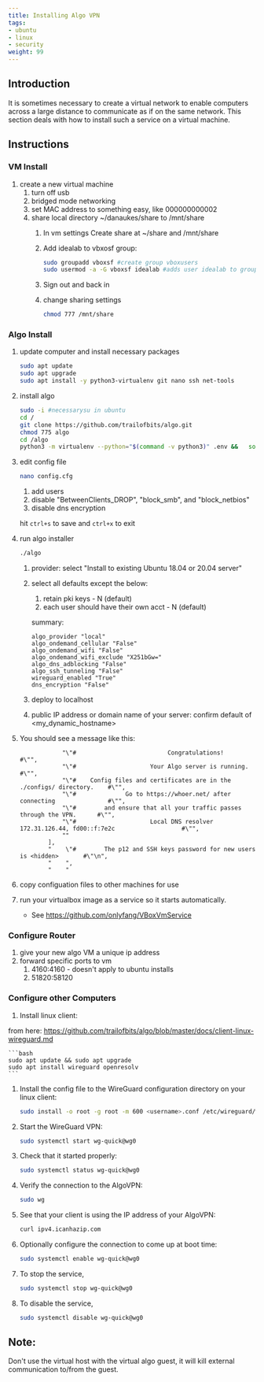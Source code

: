 ```yaml
---
title: Installing Algo VPN
tags:
- ubuntu
- linux
- security
weight: 99
---
```


## Introduction

It is sometimes necessary to create a virtual network to enable computers across a large distance to communicate as if on the same network.  This section deals with how to install such a service on a virtual machine.

## Instructions

### VM Install

1. create a new virtual machine
    1. turn off usb
    1. bridged mode networking
    1. set MAC address to something easy, like 000000000002
    1. share local directory ~/danaukes/share to /mnt/share
        1. In vm settings Create share at ~/share and /mnt/share
        1. Add idealab to vbxosf group:

            ```bash
            sudo groupadd vboxsf #create group vboxusers
            sudo usermod -a -G vboxsf idealab #adds user idealab to group vboxsf
            ```

        1. Sign out and back in
        1. change sharing settings

            ```bash
            chmod 777 /mnt/share
            ```

### Algo Install

1. update computer and install necessary packages

    ```bash
    sudo apt update
    sudo apt upgrade
    sudo apt install -y python3-virtualenv git nano ssh net-tools
    ```

1. install algo

    ```bash
    sudo -i #necessarysu in ubuntu
    cd /
    git clone https://github.com/trailofbits/algo.git
    chmod 775 algo
    cd /algo
    python3 -m virtualenv --python="$(command -v python3)" .env &&   source .env/bin/activate &&   python3 -m pip install -U pip virtualenv &&   python3 -m pip install -r requirements.txt
    ```

1. edit config file

    ```bash
    nano config.cfg
    ```

    1. add users
    1. disable "BetweenClients_DROP", "block_smb", and "block_netbios"
    1. disable dns encryption

    hit ```ctrl+s``` to save and ```ctrl+x``` to exit

1. run algo installer

    ```bash
    ./algo
    ```

    1. provider: select "Install to existing Ubuntu 18.04 or 20.04 server"
    1. select all defaults except the below:
        1. retain pki keys - N (default)
        1. each user should have their own acct - N (default)
         
        summary: 
        
        ```
        algo_provider "local"
        algo_ondemand_cellular "False"
        algo_ondemand_wifi "False"
        algo_ondemand_wifi_exclude "X251bGw="
        algo_dns_adblocking "False"
        algo_ssh_tunneling "False"
        wireguard_enabled "True"
        dns_encryption "False"
        ```
    
    1. deploy to localhost
    1. public IP address or domain name of your server: confirm default of <my_dynamic_hostname>


1. You should see a message like this:
    ```
                "\"#                          Congratulations!                            #\"",
                "\"#                     Your Algo server is running.                     #\"",
                "\"#    Config files and certificates are in the ./configs/ directory.    #\"",
                "\"#              Go to https://whoer.net/ after connecting               #\"",
                "\"#        and ensure that all your traffic passes through the VPN.      #\"",
                "\"#                     Local DNS resolver 172.31.126.44, fd00::f:7e2c                   #\"",
                ""
            ],
            "    \"#        The p12 and SSH keys password for new users is <hidden>       #\"\n",
            "    ",
            "    "

    ```

1. copy configuation files to other machines for use
1. run your virtualbox image as a service so it starts automatically.
    * See <https://github.com/onlyfang/VBoxVmService>

### Configure Router

1. give your new algo VM a unique ip address
1. forward specific ports to vm
    1. 4160:4160 - doesn't apply to ubuntu installs
    1. 51820:58120

### Configure other Computers

1. Install linux client:

from here: <https://github.com/trailofbits/algo/blob/master/docs/client-linux-wireguard.md>

    ```bash
    sudo apt update && sudo apt upgrade
    sudo apt install wireguard openresolv
    ```

1. Install the config file to the WireGuard configuration directory on your linux client:

    ```bash
    sudo install -o root -g root -m 600 <username>.conf /etc/wireguard/wg0.conf
    ```

1. Start the WireGuard VPN:

    ```bash
    sudo systemctl start wg-quick@wg0
    ```

1. Check that it started properly:

    ```bash
    sudo systemctl status wg-quick@wg0
    ```

1. Verify the connection to the AlgoVPN:

    ```bash
    sudo wg
    ```

1. See that your client is using the IP address of your AlgoVPN:

    ```bash
    curl ipv4.icanhazip.com
    ```

1. Optionally configure the connection to come up at boot time:


    ```bash
    sudo systemctl enable wg-quick@wg0
    ```

1. To stop the service,

    ```bash
    sudo systemctl stop wg-quick@wg0
    ```

1. To disable the service,

    ```bash
    sudo systemctl disable wg-quick@wg0
    ```

## Note:

Don't use the virtual host with the virtual algo guest, it will kill external communication to/from the guest.

<!--
## Old

ALGO
Open powershell in admin mode
Create local directory c/users/danaukes/algo-data

```bash
docker run -it -v C:\Users\danaukes\code_external\algo:/algo ubuntu /bin/bash
docker run --name=myalgo -it -v C:\Users\danaukes\algo-data:/algo-data ubuntu:bionic /bin/bash
docker exec -it myalgo /bin/bash
docker commit -m "installed and configged" -a "dan" 87efef64b227 test/new_image
mkdir configs && ssh-keygen -b 2048 -C algo@local -t rsa -f configs/algo.pem -q -N ""
```

-->
